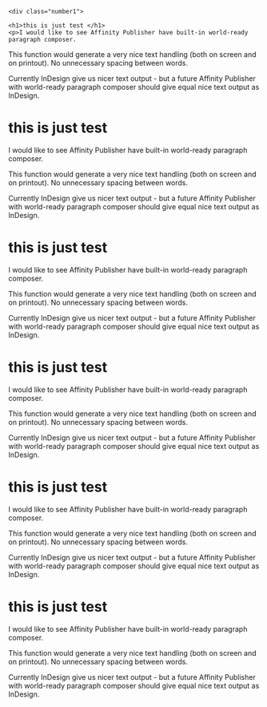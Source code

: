 <!DOCTYPE html>
<html lang="en" dir="ltr">
  <head>
    <meta charset="utf-8">
    <link rel="stylesheet" href="te.css">
    <title></title>
  </head>
  <body>
    <main class="heo">

    <div class="number1">

    <h1>this is just test </h1>
    <p>I would like to see Affinity Publisher have built-in world-ready paragraph composer.

This function would generate a very nice text handling (both on screen and on printout). No unnecessary spacing between words.

Currently InDesign give us nicer text output - but a future Affinity Publisher with world-ready paragraph composer should give equal nice text output as InDesign.</p>
</div>

<div class="number2">

<h1>this is just test </h1>
<p>I would like to see Affinity Publisher have built-in world-ready paragraph composer.

This function would generate a very nice text handling (both on screen and on printout). No unnecessary spacing between words.

Currently InDesign give us nicer text output - but a future Affinity Publisher with world-ready paragraph composer should give equal nice text output as InDesign.</p>
</div>
<div class="number2">

<h1>this is just test </h1>
<p>I would like to see Affinity Publisher have built-in world-ready paragraph composer.

This function would generate a very nice text handling (both on screen and on printout). No unnecessary spacing between words.

Currently InDesign give us nicer text output - but a future Affinity Publisher with world-ready paragraph composer should give equal nice text output as InDesign.</p>
</div>
<div class="number2">

<h1>this is just test </h1>
<p>I would like to see Affinity Publisher have built-in world-ready paragraph composer.

This function would generate a very nice text handling (both on screen and on printout). No unnecessary spacing between words.

Currently InDesign give us nicer text output - but a future Affinity Publisher with world-ready paragraph composer should give equal nice text output as InDesign.</p>
</div>
<div class="number2">

<h1>this is just test </h1>
<p>I would like to see Affinity Publisher have built-in world-ready paragraph composer.

This function would generate a very nice text handling (both on screen and on printout). No unnecessary spacing between words.

Currently InDesign give us nicer text output - but a future Affinity Publisher with world-ready paragraph composer should give equal nice text output as InDesign.</p>
</div>
<div class="number2">

<h1>this is just test </h1>
<p>I would like to see Affinity Publisher have built-in world-ready paragraph composer.

This function would generate a very nice text handling (both on screen and on printout). No unnecessary spacing between words.

Currently InDesign give us nicer text output - but a future Affinity Publisher with world-ready paragraph composer should give equal nice text output as InDesign.</p>
</div>
</main>

  </body>
</html>

